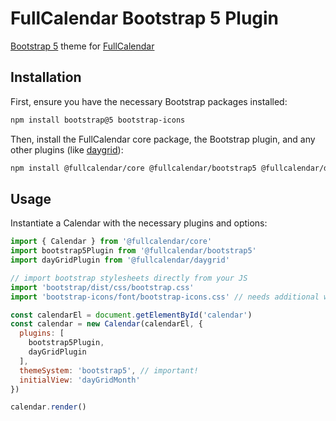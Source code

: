 
# FullCalendar Bootstrap 5 Plugin

[Bootstrap 5](https://getbootstrap.com/) theme for [FullCalendar](https://fullcalendar.io)

## Installation

First, ensure you have the necessary Bootstrap packages installed:

```sh
npm install bootstrap@5 bootstrap-icons
```

Then, install the FullCalendar core package, the Bootstrap plugin, and any other plugins (like [daygrid](https://fullcalendar.io/docs/month-view)):

```sh
npm install @fullcalendar/core @fullcalendar/bootstrap5 @fullcalendar/daygrid
```

## Usage

Instantiate a Calendar with the necessary plugins and options:

```js
import { Calendar } from '@fullcalendar/core'
import bootstrap5Plugin from '@fullcalendar/bootstrap5'
import dayGridPlugin from '@fullcalendar/daygrid'

// import bootstrap stylesheets directly from your JS
import 'bootstrap/dist/css/bootstrap.css'
import 'bootstrap-icons/font/bootstrap-icons.css' // needs additional webpack config!

const calendarEl = document.getElementById('calendar')
const calendar = new Calendar(calendarEl, {
  plugins: [
    bootstrap5Plugin,
    dayGridPlugin
  ],
  themeSystem: 'bootstrap5', // important!
  initialView: 'dayGridMonth'
})

calendar.render()
```
